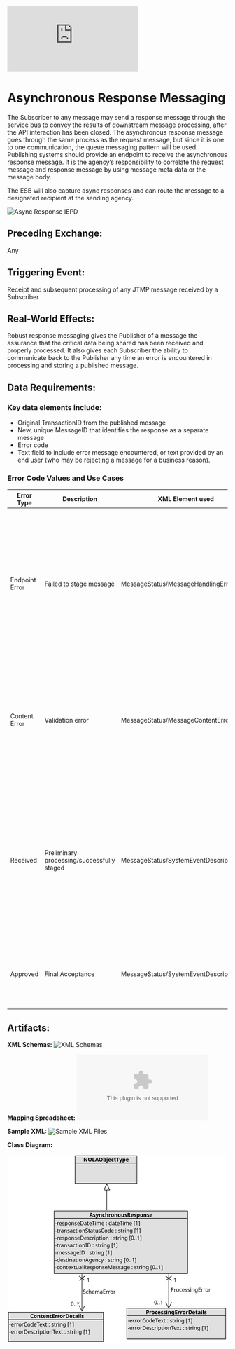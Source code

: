![Return to the JTMP landing page](https://github.com/CityOfNewOrleans/JTMP-Data-Exchange-Specs/blob/main/README.md)

# Asynchronous Response Messaging

The Subscriber to any message may send a response message through the service bus to convey the results of downstream message processing, after the API interaction has been closed. The asynchronous response message goes through the same process as the request message, but since it is one to one communication, the queue messaging pattern will be used. Publishing systems should provide an endpoint to receive the asynchronous response message. It is the agency’s responsibility to correlate the request message and response message by using message meta data or the message body.

The ESB will also capture async responses and can route the message to a designated recipient at the sending agency. 

![Async Response IEPD](schemas/AsyncResponse_iepd)

## Preceding Exchange: 

Any

## Triggering Event:

Receipt and subsequent processing of any JTMP message received by a Subscriber


## Real-World Effects: 

Robust response messaging gives the Publisher of a message the assurance that the critical data being shared has been received and properly processed. It also gives each Subscriber the ability to communicate back to the Publisher any time an error is encountered in processing and storing a published message. 

## Data Requirements:

### Key data elements include:
- Original TransactionID from the published message
- New, unique MessageID that identifies the response as a separate message
- Error code
- Text field to include error message encountered, or text provided by an end user (who may be rejecting a message for a business reason).

### Error Code Values and Use Cases
|Error Type|Description|XML Element used|Use Case|
|---|---|----|---|
|Endpoint Error|Failed to stage message|MessageStatus/MessageHandlingError|Error encountered  by an endpoint AFTER the processing has entered into the actual service implementation code but before the processing completes. Errors that occur in the underlying endpoint framework would respond with a fault.|
|Content Error|Validation error|MessageStatus/MessageContentError|XML content, or XML validation errors. An error that is encountered AFTER the processing has entered into the actual service implementation code but before the processing completes.|
|Received|Preliminary processing/successfully staged|MessageStatus/SystemEventDescriptionText|This status could be sent if the receiving system sends a later message upon final processing. For example, the service could send a Received message if final acceptance is pending human review, for example clerk review of an efiling message.|
|Approved|Final Acceptance|MessageStatus/SystemEventDescriptionText|Final approval, which could be used if human review is the final stage in processing a message, for example clerk efiling review.|


## Artifacts:
**XML Schemas:** 
![XML Schemas](https://github.com/CityOfNewOrleans/JTMP-Data-Exchange-Specs/tree/main/schemas/AsyncResponse_iepd/api/xml_schema)

**Mapping Spreadsheet:**
![Mapping Spreadsheet](https://github.com/CityOfNewOrleans/JTMP-Data-Exchange-Specs/blob/main/schemas/AsyncResponse_iepd/artifacts/Async_Response_MappingSpreadsheet.xlsx)

**Sample XML:** 
![Sample XML Files](https://github.com/CityOfNewOrleans/JTMP-Data-Exchange-Specs/tree/main/schemas/AsyncResponse_iepd/examples)

**Class Diagram:** 

![Class Diagram](https://github.com/CityOfNewOrleans/JTMP-Data-Exchange-Specs/blob/main/schemas/AsyncResponse_iepd/artifacts/AsyncResponse_ClassDiagram.svg)
